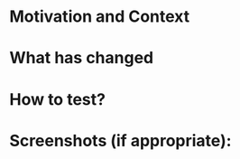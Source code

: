 # Motivation and Context
<!--- Why is this change required? What problem does it solve? -->
<!--- If it fixes an open issue, please link to the issue here. -->

# What has changed
<!--- What code changes has been made -->
<!--- Has there been any refactoring -->
<!--- What tests have been written -->

# How to test?
<!--- Describe in detail how you tested your changes. -->
<!--- Include details of your testing environment, and the tests you ran to see how your change affects other areas of the code, etc. -->
<!--- Are there any automated tests that mean changes don't need to be manually changed -->

# Screenshots (if appropriate):
